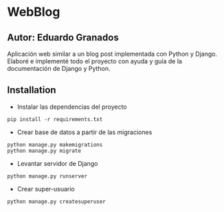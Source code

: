 # WebBlog
## Autor: Eduardo Granados



Aplicación web similar a un blog post implementada con Python y Django.
Elaboré e implementé todo el proyecto con ayuda y guía de la documentación de Django y Python.

## Installation
- Instalar las dependencias del proyecto
```
pip install -r requirements.txt
```

- Crear base de datos a partir de las migraciones
```
python manage.py makemigrations
python manage.py migrate
```
- Levantar servidor de Django
```
python manage.py runserver
```

- Crear super-usuario
```
python manage.py createsuperuser
```
